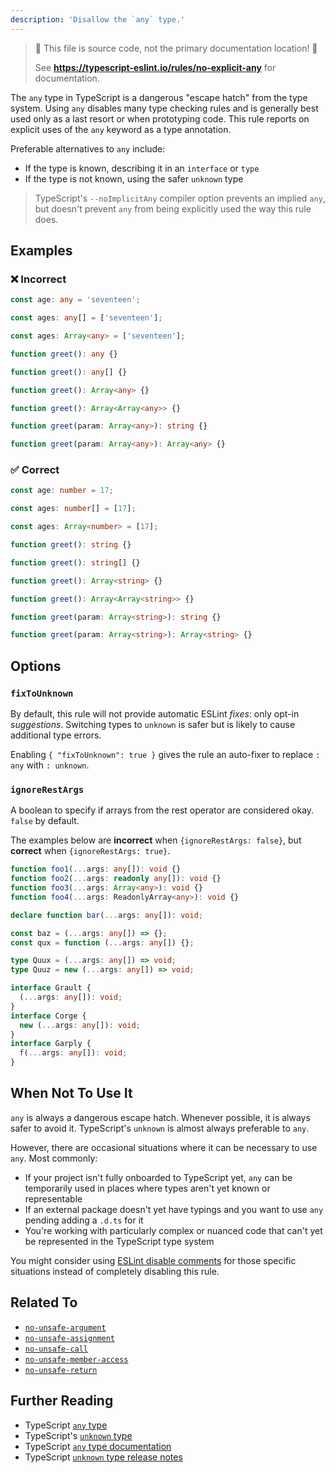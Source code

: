 ```yaml
---
description: 'Disallow the `any` type.'
---
```


> 🛑 This file is source code, not the primary documentation location! 🛑
>
> See **https://typescript-eslint.io/rules/no-explicit-any** for documentation.

The `any` type in TypeScript is a dangerous "escape hatch" from the type system.
Using `any` disables many type checking rules and is generally best used only as a last resort or when prototyping code.
This rule reports on explicit uses of the `any` keyword as a type annotation.

Preferable alternatives to `any` include:

- If the type is known, describing it in an `interface` or `type`
- If the type is not known, using the safer `unknown` type

> TypeScript's `--noImplicitAny` compiler option prevents an implied `any`, but doesn't prevent `any` from being explicitly used the way this rule does.

## Examples

<!--tabs-->

### ❌ Incorrect

```ts
const age: any = 'seventeen';
```

```ts
const ages: any[] = ['seventeen'];
```

```ts
const ages: Array<any> = ['seventeen'];
```

```ts
function greet(): any {}
```

```ts
function greet(): any[] {}
```

```ts
function greet(): Array<any> {}
```

```ts
function greet(): Array<Array<any>> {}
```

```ts
function greet(param: Array<any>): string {}
```

```ts
function greet(param: Array<any>): Array<any> {}
```

### ✅ Correct

```ts
const age: number = 17;
```

```ts
const ages: number[] = [17];
```

```ts
const ages: Array<number> = [17];
```

```ts
function greet(): string {}
```

```ts
function greet(): string[] {}
```

```ts
function greet(): Array<string> {}
```

```ts
function greet(): Array<Array<string>> {}
```

```ts
function greet(param: Array<string>): string {}
```

```ts
function greet(param: Array<string>): Array<string> {}
```

## Options

### `fixToUnknown`

By default, this rule will not provide automatic ESLint _fixes_: only opt-in _suggestions_.
Switching types to `unknown` is safer but is likely to cause additional type errors.

Enabling `{ "fixToUnknown": true }` gives the rule an auto-fixer to replace `: any` with `: unknown`.

### `ignoreRestArgs`

A boolean to specify if arrays from the rest operator are considered okay. `false` by default.

The examples below are **incorrect** when `{ignoreRestArgs: false}`, but **correct** when `{ignoreRestArgs: true}`.

```ts option='{ "ignoreRestArgs": false }' showPlaygroundButton
function foo1(...args: any[]): void {}
function foo2(...args: readonly any[]): void {}
function foo3(...args: Array<any>): void {}
function foo4(...args: ReadonlyArray<any>): void {}

declare function bar(...args: any[]): void;

const baz = (...args: any[]) => {};
const qux = function (...args: any[]) {};

type Quux = (...args: any[]) => void;
type Quuz = new (...args: any[]) => void;

interface Grault {
  (...args: any[]): void;
}
interface Corge {
  new (...args: any[]): void;
}
interface Garply {
  f(...args: any[]): void;
}
```

## When Not To Use It

`any` is always a dangerous escape hatch.
Whenever possible, it is always safer to avoid it.
TypeScript's `unknown` is almost always preferable to `any`.

However, there are occasional situations where it can be necessary to use `any`.
Most commonly:

- If your project isn't fully onboarded to TypeScript yet, `any` can be temporarily used in places where types aren't yet known or representable
- If an external package doesn't yet have typings and you want to use `any` pending adding a `.d.ts` for it
- You're working with particularly complex or nuanced code that can't yet be represented in the TypeScript type system

You might consider using [ESLint disable comments](https://eslint.org/docs/latest/use/configure/rules#using-configuration-comments-1) for those specific situations instead of completely disabling this rule.

## Related To

- [`no-unsafe-argument`](./no-unsafe-argument.md)
- [`no-unsafe-assignment`](./no-unsafe-assignment.md)
- [`no-unsafe-call`](./no-unsafe-call.md)
- [`no-unsafe-member-access`](./no-unsafe-member-access.md)
- [`no-unsafe-return`](./no-unsafe-return.md)

## Further Reading

- TypeScript [`any` type](https://www.typescriptlang.org/docs/handbook/2/everyday-types.html#any)
- TypeScript's [`unknown` type](https://www.typescriptlang.org/docs/handbook/2/functions.html#unknown)
- TypeScript [`any` type documentation](https://www.typescriptlang.org/docs/handbook/2/everyday-types.html#any)
- TypeScript [`unknown` type release notes](https://www.typescriptlang.org/docs/handbook/release-notes/typescript-3-0.html#new-unknown-top-type)
